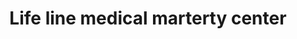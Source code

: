 ---
title: "Life line medical marterty center"
url: /karachi/life-line-medical-marterty-center/
shop: medical supply
---